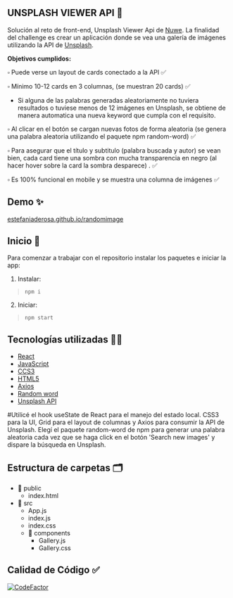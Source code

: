 ## UNSPLASH VIEWER API  :camera_flash:

Solución al reto de front-end, Unsplash Viewer Api de [Nuwe](https://nuwe.io/). La finalidad del challenge es crear un aplicación donde se vea una galería de imágenes utilizando la API de [Unsplash](https://unsplash.com/).

**Objetivos cumplidos:**

 :white_small_square: Puede verse un layout de cards conectado a la API ✅
 
  :white_small_square: Mínimo 10-12 cards en 3 columnas, (se muestran 20 cards) ✅
* Si alguna de las palabras generadas aleatoriamente no tuviera resultados o tuviese menos de 12 imágenes en Unsplash, se obtiene de manera automatica una nueva keyword que cumpla con el requisito.
    
 :white_small_square: Al clicar en el botón se cargan nuevas fotos de forma aleatoria (se genera una palabra aleatoria utilizando el paquete npm random-word) ✅
 
  :white_small_square: Para asegurar que el título y subtitulo (palabra buscada y autor) se vean  bien, cada card tiene una sombra con mucha transparencia en negro (al hacer hover sobre la card la sombra desparece) . ✅
  
 :white_small_square: Es 100% funcional en mobile y se muestra una columna de imágenes ✅



## Demo  :sparkles:
[estefaniaderosa.github.io/randomimage](https://estefaniaderosa.github.io/randomimage/)


## Inicio :rocket:
Para comenzar a trabajar con el repositorio instalar los paquetes e iniciar la app:

1. Instalar:
> `npm i`  

2. Iniciar:
> `npm start`

##  Tecnologías utilizadas :woman_technologist:

 - [React](https://es.reactjs.org/)
 - [JavaScript](https://developer.mozilla.org/en-US/docs/Web/JavaScript)
 - [CCS3](https://developer.mozilla.org/en-US/docs/Web/CSS)
 - [HTML5](https://developer.mozilla.org/en-US/docs/Glossary/HTML5) 
 - [Axios](https://axios-http.com/)
 - [Random word ](https://www.npmjs.com/package/random-word)
 - [Unsplash API](https://unsplash.com/)
 
#Utilicé el hook useState de React para el manejo del estado local. CSS3 para la UI, Grid para el layout de columnas y Axios para consumir la API de Unsplash. Elegí el paquete random-word de npm para generar una palabra aleatoria cada vez que se haga click en el botón 'Search new images' y dispare la búsqueda en Unsplash.

## Estructura de carpetas :card_index_dividers:

 - :file_folder: public
	 - index.html
 -  :file_folder: src 
	 - App.js
	 - index.js
	 - index.css
	 -  :file_folder: components 
		 - Gallery.js
		 - Gallery.css


## Calidad de Código :white_check_mark:

 [![CodeFactor](https://www.codefactor.io/repository/github/estefaniaderosa/randomimage/badge)](https://www.codefactor.io/repository/github/estefaniaderosa/randomimage)
